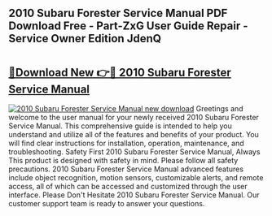 ## 2010 Subaru Forester Service Manual PDF Download Free - Part-ZxG User Guide Repair - Service Owner Edition JdenQ

# <h2><a href="http://bc21683.oget.top/?id=2010+Subaru+Forester+Service+Manual">🔗Download New 👉🔴 2010 Subaru Forester Service Manual</a></h2>

[![2010 Subaru Forester Service Manual new download](https://i.imgur.com/5g1atiW.png)](http://bc21683.oget.top/?id=2010+Subaru+Forester+Service+Manual)
Greetings and welcome to the user manual for your newly received 2010 Subaru Forester Service Manual. This comprehensive guide is intended to help you understand and utilize all of the features and benefits of your product. You will find clear instructions for installation, operation, maintenance, and troubleshooting. Safety First 2010 Subaru Forester Service Manual, Always This product is designed with safety in mind. Please follow all safety precautions. 2010 Subaru Forester Service Manual advanced features include object recognition, motion sensors, customizable alerts, and remote access, all of which can be accessed and customized through the user interface. Please Don't Hesitate 2010 Subaru Forester Service Manual. Our customer support team is ready to answer your questions.
